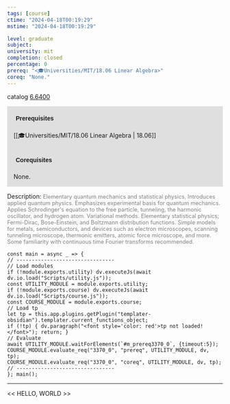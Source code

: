 ```yaml
---
tags: [course]
ctime: "2024-04-18T00:19:29"
mstime: "2024-04-18T00:19:29"

level: graduate
subject: 
university: mit
completion: closed
percentage: 0
prereq: "<🎓Universities/MIT/18.06 Linear Algebra>"
coreq: "None."
---
```


catalog [6.6400](http://student.mit.edu/catalog/m6b.html#6.6400)

<span style="display: block; padding: 15px; background-color: rgb(100, 100, 100, 0.2);"><font id="m_prereq3370_0" style="display: block; font-family: Arial, sans-serif; font-weight: bold; padding: 5px">Prerequisites</font><br><span id="prereq3370_0">[[🎓Universities/MIT/18.06 Linear Algebra | 18.06]]</span></span>
<span style="display: block; padding: 15px; background-color: rgb(100, 100, 100, 0.2);"><font id="m_coreq3370_0" style="display: block; font-family: Arial, sans-serif; font-weight: bold; padding: 5px">Corequisites</font><br><span id="coreq3370_0">None.</span></span>

<font style="">Description:</font>
<font style="color: grey; font-size: 0.8rem;">Elementary quantum mechanics and statistical physics. Introduces applied quantum physics. Emphasizes experimental basis for quantum mechanics. Applies Schrodinger's equation to the free particle, tunneling, the harmonic oscillator, and hydrogen atom. Variational methods. Elementary statistical physics; Fermi-Dirac, Bose-Einstein, and Boltzmann distribution functions. Simple models for metals, semiconductors, and devices such as electron microscopes, scanning tunneling microscope, thermonic emitters, atomic force microscope, and more. Some familiarity with continuous time Fourier transforms recommended.</font>

```dataviewjs
const main = async _ => {
// --------------------------------
// Load modules
if (!module.exports.utility) dv.executeJs(await dv.io.load("Scripts/utility.js"));
const UTILITY_MODULE = module.exports.utility;
if (!module.exports.course) dv.executeJs(await dv.io.load("Scripts/course.js"));
const COURSE_MODULE = module.exports.course;
// Load tp
let tp = this.app.plugins.getPlugin("templater-obsidian").templater.current_functions_object;
if (!tp) { dv.paragraph("<font style='color: red'>tp not loaded!</font>"); return; }
// Evaluate
await UTILITY_MODULE.waitForElements(`#m_prereq3370_0`, {timeout:5});
COURSE_MODULE.evaluate_req("3370_0", "prereq", UTILITY_MODULE, dv, tp);
COURSE_MODULE.evaluate_req("3370_0", "coreq", UTILITY_MODULE, dv, tp);
// --------------------------------
}; main();
```

---

<< HELLO, WORLD >>
